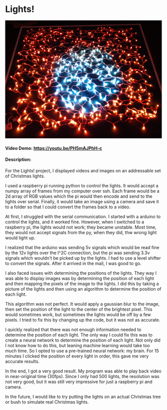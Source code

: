 # Lights!

![alt text](https://github.com/blucardin/Lights-/blob/a62bd654ee98b5f9166e320bfc36aaa7a4b4cc77/images/redCircle.png?raw=true)

#### Video Demo:  https://youtu.be/PH5mAJPhH-c
#### Description:

For the Lights! project, I displayed videos and images on an addressable set of Christmas lights. 

I used a raspberry pi running python to control the lights. It would accept a numpy array of frames from my computer over ssh. Each frame would be a 2d array of RGB values which the pi would then encode and send to the lights over serial. Finally, it would take an image using a camera and save it to a folder so that I could convert the frames back to a video. 

At first, I struggled with the serial communication. I started with a arduino to control the lights, and it worked fine. However, when I switched to a raspberry pi, the lights would not work; they became unstable. Most time, they would not accept signals from the py, when they did, thw wrong light would light up. 

I realized that the arduino was sending 5v signals which would be read fine by the 12v lights over the I^2C connection, but the pi was sending 3.3v signals which wouldn't be picked up by the lights. I had to use a level shifter to convert the signals. After it arrived in the mail, I was good to go.

I also faced issues with determining the positions of the lights. They way I was able to display images was by determining the position of each light and then mapping the pixels of the image to the lights. I did this by taking a picture of the lights and then using an algorithm to determine the position of each light. 

This algorithm was not perfect. It would apply a gaussian blur to the image, then set the position of the light to the center of the brightest pixel. This would sometimes work, but sometimes the lights would be off by a few pixels. I tried to fix this by changing up the code, but it was not as accurate.

I quickly realized that there was not enough information needed to determine the position of each light. The only way I could fix this was to create a neural network to determine the position of each light. Not only did I not know how to do this, but leaning machine learning would take too much time. So I opted to use a pre-trained neural network: my brain. For 15 minutes I clicked the position of every light in order, this gave me very accurate results.

In the end, I got a very good result. My program was able to play back video in near-original time (30fps). Since I only had 500 lights, the resolution was not very good, but it was still very impressive for just a raspberry pi and camera.

In the future, I would like to try putting the lights on an actual Christmas tree or bush to simulate real Christmas lights. 
